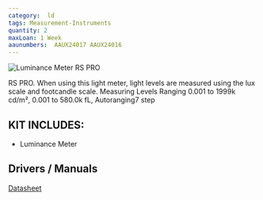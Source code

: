 ```yaml
---
category:  ld
tags: Measurement-Instruments
quantity: 2
maxLoan: 1 Week
aaunumbers:  AAUX24017 AAUX24016
---
```

![Luminance Meter RS PRO](https://c1.neweggimages.com/productimage/nb640/AF7N_131617479536718703rkacwapEpE.jpg)

RS PRO. When using this light meter, light levels are measured using the lux scale and footcandle scale. Measuring Levels Ranging 0.001 to 1999k cd/m², 0.001 to 580.0k fL, Autoranging7 step
## KIT INCLUDES:
-  Luminance Meter

## Drivers / Manuals
[Datasheet](https://docs.rs-online.com/a345/A700000008443357.pdf)



